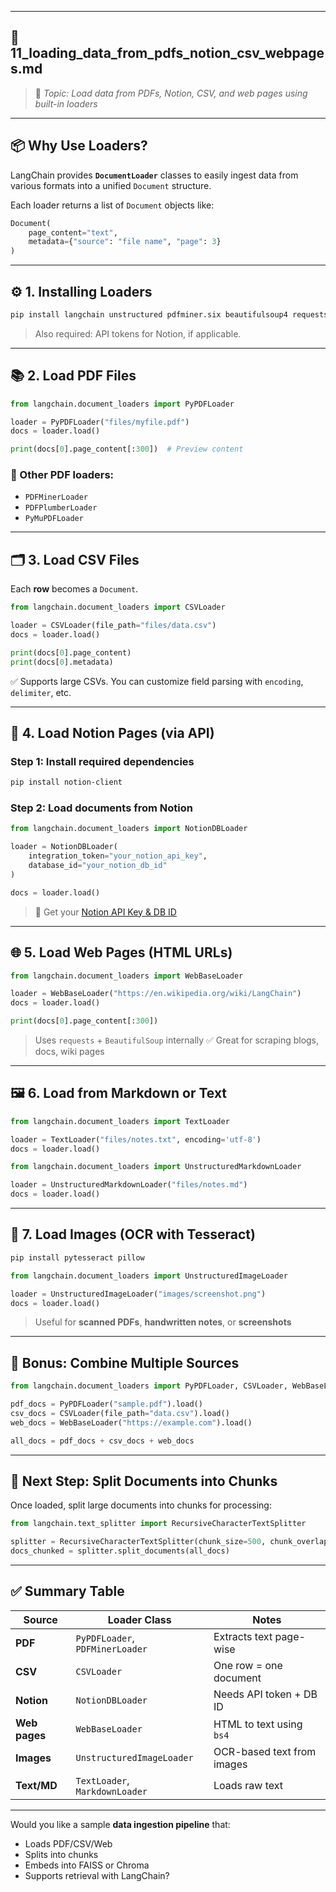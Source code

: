 
---

## 📄 **11\_loading\_data\_from\_pdfs\_notion\_csv\_webpages.md**

> 📌 *Topic: Load data from PDFs, Notion, CSV, and web pages using built-in loaders*

---

## 📦 Why Use Loaders?

LangChain provides **`DocumentLoader`** classes to easily ingest data from various formats into a unified `Document` structure.

Each loader returns a list of `Document` objects like:

```python
Document(
    page_content="text",
    metadata={"source": "file name", "page": 3}
)
```

---

## ⚙️ 1. Installing Loaders

```bash
pip install langchain unstructured pdfminer.six beautifulsoup4 requests python-docx html2text
```

> Also required: API tokens for Notion, if applicable.

---

## 📚 2. Load PDF Files

```python
from langchain.document_loaders import PyPDFLoader

loader = PyPDFLoader("files/myfile.pdf")
docs = loader.load()

print(docs[0].page_content[:300])  # Preview content
```

### 🧠 Other PDF loaders:

* `PDFMinerLoader`
* `PDFPlumberLoader`
* `PyMuPDFLoader`

---

## 🗂️ 3. Load CSV Files

Each **row** becomes a `Document`.

```python
from langchain.document_loaders import CSVLoader

loader = CSVLoader(file_path="files/data.csv")
docs = loader.load()

print(docs[0].page_content)
print(docs[0].metadata)
```

✅ Supports large CSVs. You can customize field parsing with `encoding`, `delimiter`, etc.

---

## 📝 4. Load Notion Pages (via API)

### Step 1: Install required dependencies

```bash
pip install notion-client
```

### Step 2: Load documents from Notion

```python
from langchain.document_loaders import NotionDBLoader

loader = NotionDBLoader(
    integration_token="your_notion_api_key",
    database_id="your_notion_db_id"
)

docs = loader.load()
```

> 📌 Get your [Notion API Key & DB ID](https://developers.notion.com/docs/getting-started)

---

## 🌐 5. Load Web Pages (HTML URLs)

```python
from langchain.document_loaders import WebBaseLoader

loader = WebBaseLoader("https://en.wikipedia.org/wiki/LangChain")
docs = loader.load()

print(docs[0].page_content[:300])
```

> Uses `requests` + `BeautifulSoup` internally
> ✅ Great for scraping blogs, docs, wiki pages

---

## 🖼️ 6. Load from Markdown or Text

```python
from langchain.document_loaders import TextLoader

loader = TextLoader("files/notes.txt", encoding='utf-8')
docs = loader.load()
```

```python
from langchain.document_loaders import UnstructuredMarkdownLoader

loader = UnstructuredMarkdownLoader("files/notes.md")
docs = loader.load()
```

---

## 📸 7. Load Images (OCR with Tesseract)

```bash
pip install pytesseract pillow
```

```python
from langchain.document_loaders import UnstructuredImageLoader

loader = UnstructuredImageLoader("images/screenshot.png")
docs = loader.load()
```

> Useful for **scanned PDFs**, **handwritten notes**, or **screenshots**

---

## 🧠 Bonus: Combine Multiple Sources

```python
from langchain.document_loaders import PyPDFLoader, CSVLoader, WebBaseLoader

pdf_docs = PyPDFLoader("sample.pdf").load()
csv_docs = CSVLoader(file_path="data.csv").load()
web_docs = WebBaseLoader("https://example.com").load()

all_docs = pdf_docs + csv_docs + web_docs
```

---

## 🧩 Next Step: Split Documents into Chunks

Once loaded, split large documents into chunks for processing:

```python
from langchain.text_splitter import RecursiveCharacterTextSplitter

splitter = RecursiveCharacterTextSplitter(chunk_size=500, chunk_overlap=100)
docs_chunked = splitter.split_documents(all_docs)
```

---

## ✅ Summary Table

| Source        | Loader Class                    | Notes                      |
| ------------- | ------------------------------- | -------------------------- |
| **PDF**       | `PyPDFLoader`, `PDFMinerLoader` | Extracts text page-wise    |
| **CSV**       | `CSVLoader`                     | One row = one document     |
| **Notion**    | `NotionDBLoader`                | Needs API token + DB ID    |
| **Web pages** | `WebBaseLoader`                 | HTML to text using `bs4`   |
| **Images**    | `UnstructuredImageLoader`       | OCR-based text from images |
| **Text/MD**   | `TextLoader`, `MarkdownLoader`  | Loads raw text             |

---

Would you like a sample **data ingestion pipeline** that:

* Loads PDF/CSV/Web
* Splits into chunks
* Embeds into FAISS or Chroma
* Supports retrieval with LangChain?
